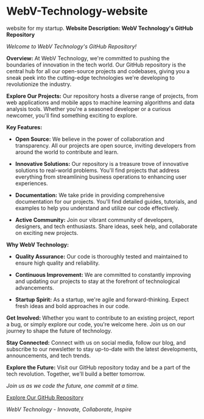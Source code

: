 # WebV-Technology-website
website for my  startup.
**Website Description: WebV Technology's GitHub Repository**

*Welcome to WebV Technology's GitHub Repository!*

**Overview:**
At WebV Technology, we're committed to pushing the boundaries of innovation in the tech world. Our GitHub repository is the central hub for all our open-source projects and codebases, giving you a sneak peek into the cutting-edge technologies we're developing to revolutionize the industry.

**Explore Our Projects:**
Our repository hosts a diverse range of projects, from web applications and mobile apps to machine learning algorithms and data analysis tools. Whether you're a seasoned developer or a curious newcomer, you'll find something exciting to explore.

**Key Features:**
- **Open Source:** We believe in the power of collaboration and transparency. All our projects are open source, inviting developers from around the world to contribute and learn.

- **Innovative Solutions:** Our repository is a treasure trove of innovative solutions to real-world problems. You'll find projects that address everything from streamlining business operations to enhancing user experiences.

- **Documentation:** We take pride in providing comprehensive documentation for our projects. You'll find detailed guides, tutorials, and examples to help you understand and utilize our code effectively.

- **Active Community:** Join our vibrant community of developers, designers, and tech enthusiasts. Share ideas, seek help, and collaborate on exciting new projects.

**Why WebV Technology:**
- **Quality Assurance:** Our code is thoroughly tested and maintained to ensure high quality and reliability.

- **Continuous Improvement:** We are committed to constantly improving and updating our projects to stay at the forefront of technological advancements.

- **Startup Spirit:** As a startup, we're agile and forward-thinking. Expect fresh ideas and bold approaches in our code.

**Get Involved:**
Whether you want to contribute to an existing project, report a bug, or simply explore our code, you're welcome here. Join us on our journey to shape the future of technology.

**Stay Connected:**
Connect with us on social media, follow our blog, and subscribe to our newsletter to stay up-to-date with the latest developments, announcements, and tech trends.

**Explore the Future:**
Visit our GitHub repository today and be a part of the tech revolution. Together, we'll build a better tomorrow.

*Join us as we code the future, one commit at a time.*

[Explore Our GitHub Repository](link-to-your-github-repo)

*WebV Technology - Innovate, Collaborate, Inspire*
